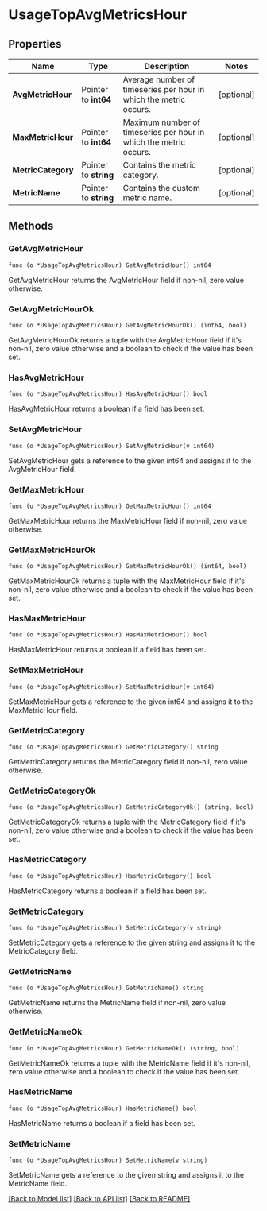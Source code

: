 # UsageTopAvgMetricsHour

## Properties

Name | Type | Description | Notes
------------ | ------------- | ------------- | -------------
**AvgMetricHour** | Pointer to **int64** | Average number of timeseries per hour in which the metric occurs. | [optional] 
**MaxMetricHour** | Pointer to **int64** | Maximum number of timeseries per hour in which the metric occurs. | [optional] 
**MetricCategory** | Pointer to **string** | Contains the metric category. | [optional] 
**MetricName** | Pointer to **string** | Contains the custom metric name. | [optional] 

## Methods

### GetAvgMetricHour

`func (o *UsageTopAvgMetricsHour) GetAvgMetricHour() int64`

GetAvgMetricHour returns the AvgMetricHour field if non-nil, zero value otherwise.

### GetAvgMetricHourOk

`func (o *UsageTopAvgMetricsHour) GetAvgMetricHourOk() (int64, bool)`

GetAvgMetricHourOk returns a tuple with the AvgMetricHour field if it's non-nil, zero value otherwise
and a boolean to check if the value has been set.

### HasAvgMetricHour

`func (o *UsageTopAvgMetricsHour) HasAvgMetricHour() bool`

HasAvgMetricHour returns a boolean if a field has been set.

### SetAvgMetricHour

`func (o *UsageTopAvgMetricsHour) SetAvgMetricHour(v int64)`

SetAvgMetricHour gets a reference to the given int64 and assigns it to the AvgMetricHour field.

### GetMaxMetricHour

`func (o *UsageTopAvgMetricsHour) GetMaxMetricHour() int64`

GetMaxMetricHour returns the MaxMetricHour field if non-nil, zero value otherwise.

### GetMaxMetricHourOk

`func (o *UsageTopAvgMetricsHour) GetMaxMetricHourOk() (int64, bool)`

GetMaxMetricHourOk returns a tuple with the MaxMetricHour field if it's non-nil, zero value otherwise
and a boolean to check if the value has been set.

### HasMaxMetricHour

`func (o *UsageTopAvgMetricsHour) HasMaxMetricHour() bool`

HasMaxMetricHour returns a boolean if a field has been set.

### SetMaxMetricHour

`func (o *UsageTopAvgMetricsHour) SetMaxMetricHour(v int64)`

SetMaxMetricHour gets a reference to the given int64 and assigns it to the MaxMetricHour field.

### GetMetricCategory

`func (o *UsageTopAvgMetricsHour) GetMetricCategory() string`

GetMetricCategory returns the MetricCategory field if non-nil, zero value otherwise.

### GetMetricCategoryOk

`func (o *UsageTopAvgMetricsHour) GetMetricCategoryOk() (string, bool)`

GetMetricCategoryOk returns a tuple with the MetricCategory field if it's non-nil, zero value otherwise
and a boolean to check if the value has been set.

### HasMetricCategory

`func (o *UsageTopAvgMetricsHour) HasMetricCategory() bool`

HasMetricCategory returns a boolean if a field has been set.

### SetMetricCategory

`func (o *UsageTopAvgMetricsHour) SetMetricCategory(v string)`

SetMetricCategory gets a reference to the given string and assigns it to the MetricCategory field.

### GetMetricName

`func (o *UsageTopAvgMetricsHour) GetMetricName() string`

GetMetricName returns the MetricName field if non-nil, zero value otherwise.

### GetMetricNameOk

`func (o *UsageTopAvgMetricsHour) GetMetricNameOk() (string, bool)`

GetMetricNameOk returns a tuple with the MetricName field if it's non-nil, zero value otherwise
and a boolean to check if the value has been set.

### HasMetricName

`func (o *UsageTopAvgMetricsHour) HasMetricName() bool`

HasMetricName returns a boolean if a field has been set.

### SetMetricName

`func (o *UsageTopAvgMetricsHour) SetMetricName(v string)`

SetMetricName gets a reference to the given string and assigns it to the MetricName field.


[[Back to Model list]](../README.md#documentation-for-models) [[Back to API list]](../README.md#documentation-for-api-endpoints) [[Back to README]](../README.md)



